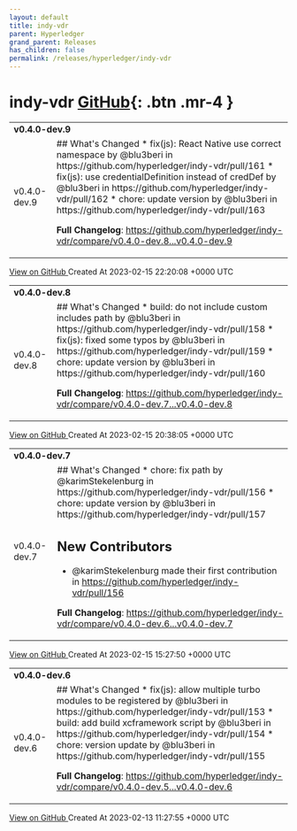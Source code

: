 ```yaml
---
layout: default
title: indy-vdr
parent: Hyperledger
grand_parent: Releases
has_children: false
permalink: /releases/hyperledger/indy-vdr
---
```


# indy-vdr <span class="fs-3 right-align">[GitHub](https://github.com/hyperledger/indy-vdr){: .btn .mr-4 }</span>


<div>
    <table>
        <tr>
            <td colspan="2">
                <b>
                    v0.4.0-dev.9
                </b>
            </td>
        </tr>
        <tr>
            <td>
                <span class="chip">
                    v0.4.0-dev.9
                </span>
            </td>
            <td>
                ## What's Changed
* fix(js): React Native use correct namespace by @blu3beri in https://github.com/hyperledger/indy-vdr/pull/161
* fix(js): use credentialDefinition instead of credDef by @blu3beri in https://github.com/hyperledger/indy-vdr/pull/162
* chore: update version by @blu3beri in https://github.com/hyperledger/indy-vdr/pull/163


**Full Changelog**: https://github.com/hyperledger/indy-vdr/compare/v0.4.0-dev.8...v0.4.0-dev.9
            </td>
        </tr>
    </table>
    <a href="https://github.com/hyperledger/indy-vdr/releases/tag/v0.4.0-dev.9" class=".btn">
        View on GitHub
    </a>
    <span class="right-align">
        Created At 2023-02-15 22:20:08 +0000 UTC
    </span>
</div>

<div>
    <table>
        <tr>
            <td colspan="2">
                <b>
                    v0.4.0-dev.8
                </b>
            </td>
        </tr>
        <tr>
            <td>
                <span class="chip">
                    v0.4.0-dev.8
                </span>
            </td>
            <td>
                ## What's Changed
* build: do not include custom includes path by @blu3beri in https://github.com/hyperledger/indy-vdr/pull/158
* fix(js): fixed some typos by @blu3beri in https://github.com/hyperledger/indy-vdr/pull/159
* chore: update version by @blu3beri in https://github.com/hyperledger/indy-vdr/pull/160


**Full Changelog**: https://github.com/hyperledger/indy-vdr/compare/v0.4.0-dev.7...v0.4.0-dev.8
            </td>
        </tr>
    </table>
    <a href="https://github.com/hyperledger/indy-vdr/releases/tag/v0.4.0-dev.8" class=".btn">
        View on GitHub
    </a>
    <span class="right-align">
        Created At 2023-02-15 20:38:05 +0000 UTC
    </span>
</div>

<div>
    <table>
        <tr>
            <td colspan="2">
                <b>
                    v0.4.0-dev.7
                </b>
            </td>
        </tr>
        <tr>
            <td>
                <span class="chip">
                    v0.4.0-dev.7
                </span>
            </td>
            <td>
                ## What's Changed
* chore: fix path by @karimStekelenburg in https://github.com/hyperledger/indy-vdr/pull/156
* chore: update version by @blu3beri in https://github.com/hyperledger/indy-vdr/pull/157

## New Contributors
* @karimStekelenburg made their first contribution in https://github.com/hyperledger/indy-vdr/pull/156

**Full Changelog**: https://github.com/hyperledger/indy-vdr/compare/v0.4.0-dev.6...v0.4.0-dev.7
            </td>
        </tr>
    </table>
    <a href="https://github.com/hyperledger/indy-vdr/releases/tag/v0.4.0-dev.7" class=".btn">
        View on GitHub
    </a>
    <span class="right-align">
        Created At 2023-02-15 15:27:50 +0000 UTC
    </span>
</div>

<div>
    <table>
        <tr>
            <td colspan="2">
                <b>
                    v0.4.0-dev.6
                </b>
            </td>
        </tr>
        <tr>
            <td>
                <span class="chip">
                    v0.4.0-dev.6
                </span>
            </td>
            <td>
                ## What's Changed
* fix(js): allow multiple turbo modules to be registered by @blu3beri in https://github.com/hyperledger/indy-vdr/pull/153
* build: add build xcframework script by @blu3beri in https://github.com/hyperledger/indy-vdr/pull/154
* chore: version update by @blu3beri in https://github.com/hyperledger/indy-vdr/pull/155


**Full Changelog**: https://github.com/hyperledger/indy-vdr/compare/v0.4.0-dev.5...v0.4.0-dev.6
            </td>
        </tr>
    </table>
    <a href="https://github.com/hyperledger/indy-vdr/releases/tag/v0.4.0-dev.6" class=".btn">
        View on GitHub
    </a>
    <span class="right-align">
        Created At 2023-02-13 11:27:55 +0000 UTC
    </span>
</div>

